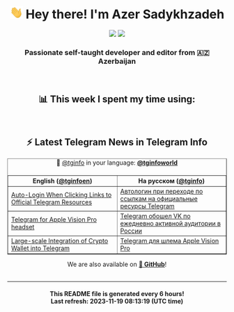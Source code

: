 <div align="center">
	<div>
		<h1>
      <img src="./assets/hi.gif" width="30px"> Hey there! I'm Azer Sadykhzadeh
    </h1>
    <img height="18" src="https://komarev.com/ghpvc/?username=sadykhzadeh&label=Views&color=2081c1&style=flat-square" />
		<a href="https://wakatime.com/Azer"> <img height="18" src="https://wakatime.com/badge/user/f80ae27a-c328-426f-a381-bc84136e2dd6.svg" /> </a>
    <h3>
      Passionate self-taught developer and editor from 🇦🇿 Azerbaijan
    </h3>
  </div>
  <br>

<h2>📊 This week I spent my time using:</h2>

<!--START_SECTION:waka-->
<!--END_SECTION:waka-->

<br>

<h2>⚡️ Latest Telegram News in Telegram Info</h2>
  <table border>
		<tr>
			<th width="50%">English (<a href="https://t.me/tginfoen">@tginfoen</a>)</th>
			<th>На русском (<a href="https://t.me/tginfo">@tginfo</a>)</th>
		</tr>
		<caption>🚩 <a href="https://t.me/tginfo">@tginfo</a> in your language: <a href="https://t.me/tginfoworld"><b>@tginfoworld</b></a><caption/>
  <tr><td><a href="https://t.me/tginfoen/1783">Auto-Login When Clicking Links to Official Telegram Resources</a></td>
    <td><a href="https://t.me/tginfo/3844">Автологин при переходе по ссылкам на официальные ресурсы Telegram</a></td></tr><tr><td><a href="https://t.me/tginfoen/1782">Telegram for Apple Vision Pro headset</a></td>
    <td><a href="https://t.me/tginfo/3843">Telegram обошел VK по ежедневно активной аудитории в России</a></td></tr><tr><td><a href="https://t.me/tginfoen/1781">Large-scale Integration of Crypto Wallet into Telegram</a></td>
    <td><a href="https://t.me/tginfo/3842">Telegram для шлема Apple Vision Pro</a></td></tr>
</table>
We are also available on <a href="https://github.com/tginfo"><b>🐙 GitHub</b></a>!
</div>

<br>
<hr>
<h4 align="center">This README file is generated <b>every 6 hours</b>!</br>Last refresh: <b>2023-11-19 08:13:19 (UTC time)</b></h4>
